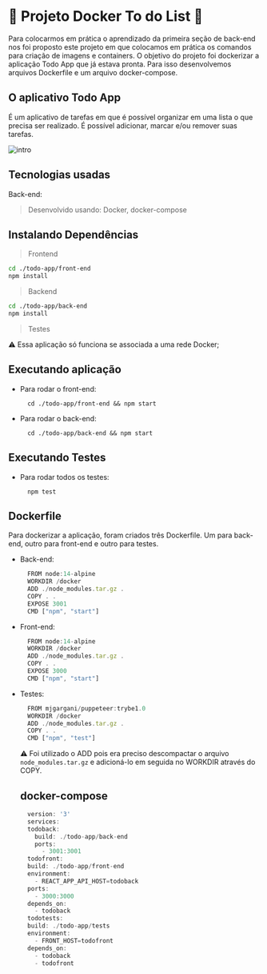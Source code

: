# :whale2: Projeto Docker To do List :whale2:

Para colocarmos em prática o aprendizado da primeira seção de back-end nos foi proposto este projeto em que colocamos em prática os comandos para criação de imagens e containers. 
O objetivo do projeto foi dockerizar a aplicação Todo App que já estava pronta. Para isso desenvolvemos arquivos Dockerfile e um arquivo docker-compose.

## O aplicativo Todo App
É um aplicativo de tarefas em que é possível organizar em uma lista o que precisa ser realizado. É possível adicionar, marcar e/ou remover suas tarefas.

![intro](https://user-images.githubusercontent.com/106452876/213876138-134df37f-18ad-439d-8c90-d433cdd5db54.gif)

## Tecnologias usadas
Back-end:
> Desenvolvido usando: Docker, docker-compose

## Instalando Dependências
> Frontend
```bash
cd ./todo-app/front-end
npm install
``` 
> Backend
```bash
cd ./todo-app/back-end
npm install
``` 
> Testes

:warning: Essa aplicação só funciona se associada a uma rede Docker;

## Executando aplicação
* Para rodar o front-end:

  ```
    cd ./todo-app/front-end && npm start
  ```
* Para rodar o back-end:

  ```
    cd ./todo-app/back-end && npm start
  ```
  
## Executando Testes

* Para rodar todos os testes:

  ```
    npm test
  ```
## Dockerfile
Para dockerizar a aplicação, foram criados três Dockerfile. Um para back-end, outro para front-end e outro para testes.
* Back-end:

  ```js
    FROM node:14-alpine
    WORKDIR /docker
    ADD ./node_modules.tar.gz .
    COPY . .
    EXPOSE 3001
    CMD ["npm", "start"]
  ```
* Front-end:

  ```js
    FROM node:14-alpine
    WORKDIR /docker
    ADD ./node_modules.tar.gz .
    COPY . .
    EXPOSE 3000
    CMD ["npm", "start"]
  ```
* Testes:

  ```js
    FROM mjgargani/puppeteer:trybe1.0
    WORKDIR /docker
    ADD ./node_modules.tar.gz .
    COPY . .
    CMD ["npm", "test"]
  ```
  :warning: Foi utilizado o ADD pois era preciso descompactar o arquivo ```node_modules.tar.gz``` e adicioná-lo em seguida no WORKDIR através do COPY.
  
  ## docker-compose
  ```js
    version: '3'
    services:
    todoback:
      build: ./todo-app/back-end
      ports: 
        - 3001:3001
    todofront:
    build: ./todo-app/front-end
    environment:
      - REACT_APP_API_HOST=todoback
    ports: 
      - 3000:3000
    depends_on:
      - todoback
    todotests: 
    build: ./todo-app/tests
    environment:
      - FRONT_HOST=todofront
    depends_on:
      - todoback
      - todofront
  ```
  
